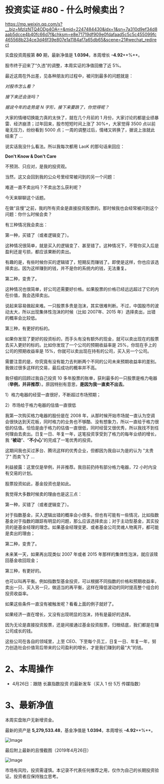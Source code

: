 # 投资实证 #80 - 什么时候卖出？

https://mp.weixin.qq.com/s?__biz=MzIzNTQ4ODg4OA==&mid=2247484430&idx=1&sn=7a310d9ef34d8aab5dcce4b40fc66d7f&chksm=e8e71719df909e0fdafaad5c5c5c455099fc465568b234ce3d46f39e807e1a1184af7a65db65&scene=21#wechat_redirect



实盘投资周报第 **80** 期，最新净值是 **1.0394**，本周增长 **-4.92****%**。

股市终于迎来了“久违”的调整，本周实证的净值回撤了近 5%。

最近这周在外出差，见各种朋友的过程中，被问到最多的问题就是：

*对股市怎么看？*

*接下来还会涨吗？*

*据说今年的走势是 N 字形，接下来要跌了，你觉得呢？*

大家的情绪切换能力真的太快了，就在几个月前的 1 月份，大家讨论的都是业绩暴雷、经济崩溃；过年回来，股市短短时间上涨了 30%+，大家觉得 3500 点以前毫无压力，纷纷看到 5000 点；一周的调整过后，情绪又转换了，据说上涨就此结束了 ...

说实话我没什么看法。所以我每次都用 LaoK 的那句话来回应：

**Don't Know & Don't Care** 

不预测、只应对，是我的投资观。

当然，这又会回到我的公众号里经常被问到的另一个问题：

难道一直不卖出吗？不卖出怎么获利呢？

今天来聊聊这个话题。

在做“且慢”之前，我的所有资金是直接投资股票的。那时候我也会经常被问到这个问题：你什么时候会卖？

有三种情况我会卖出：

第一种，买错了（或者逻辑变了）。

这种情况很简单，就是买入的逻辑变了、甚至错了。这种情况下，不管你买入后是盈利还是亏损，都应该果断的卖出。

有趣的是，有些时候你买的逻辑错了，短期反而赚钱了。即使是这样，你也应该选择卖出。因为这样赚到的钱，并不是你的系统内的钱，无法重复。

第二种，变贵了。

这种情况也很简单，好公司还需要好价格。如果股票的价格已经远远超过了它的内在价值，我会选择卖出。

说起来容易做起来难。一只股票多贵是泡沫，其实很难判断。不过，中国股市的波动太大，所以出现集体性泡沫的时候（比如 2007年、2015 年）选择卖出，出错的概率会比较低。

第三种，有更好的标的。

如果你发现了更好的投资标的，而手头有没有额外的现金，就可以卖出现在的股票去买入更好的标的。比如你发现了一个公司的预期收益率是 25%，你现在手上的公司的预期收益率是 15%，你就可以卖出现在持有的公司，买入另一个公司。

需要注意的是，你究竟有没有能力去判断两个不同的公司未来预期收益率的差别。我做过很多这样的交易，最后成功的概率并不高。

我仔细的回顾过我自己投资 10 多年股票的账单，获利最多的一只股票是格力电器（**举例，并非推荐**）。原因特别有意思，**是因为我一直卖不出去**。

1）格力电器的经营一直很好，不断超过市场预期；

2）市场给于格力电器的估值一直很低

我第一次购买格力电器的股份是在 2008 年，从那时候开始市场就一直认为空调会很快达到天花板，同时格力的业务也不够酷、没有想象力，所以一直给于格力很低的估值。恰恰是由于格力的估值一直很低，同时经营又很优秀，所以我找不到任何理由去卖出。日复一日、年复一年，这笔投资享受到了格力的每年业绩的增长，我 “**被动**”、“**不小心**”的完成了一笔优秀的投资。

这期间我也买过茅台、腾讯这样的优秀企业，但都因为我自以为是的认为 "太贵了" 而卖飞了 ...

利益披露：这里仅是举例，并非推荐。我目前扔持有部分格力电器，72 小时内没有交易的计划。

股票投资如此，基金投资也是如此。

我觉得大多数时候卖的理由也是这三点：

第一种，买错了（或者逻辑变了）。

对于指数基金，买入逻辑出错的概率会小很多。但也有可能有一些情况，比如指数基金对于指数的跟踪有明显的问题，那么应该选择卖出；对于主动型基金，其实投资的是基金经理的理念。如果基金经理变更、或者基金公司灵魂人物离开，都可能是卖出的理由；

第二种，变贵了。

未来某一天，如果再出现类似 2007 年或者 2015 年那样的集体性泡沫，就应该赎回基金收回现金；

第三种，有更好的。

也可以叫再平衡。例如指数型基金投资，可以根据不同指数的价格和预期收益率，卖出一只、买入另一只，做适当的再平衡，这样在降低波动的同时提高整个组合的投资收益率。

如果这些条件一直没有被触发呢？看看上面的例子就好了。

如果经济一直在增长，又没有出现明显的泡沫，持有是最好的选择。

因为无论是直接投资股票，还是间接通过基金投资股票，归根结底，我们都是在赚公司成长的钱。

这些公司在各自的领域里，上至 CEO、下至每个员工，日复一日、年复一年，努力创造社会价值背后带来的公司盈利的增长，才是我们赚到的最“大”的钱。

# 2、本周操作 

- 4月26日：跟随 长赢指数投资 的最新发车（买入 1 份 5万 传媒指数）

# 3、最新净值

本周实盘账户无新增资金。

最新的资产是 **5,279,533.48**，基金净值是 **1.0394**，本周增长 **-4.92****%**。

![Image](https://mmbiz.qpic.cn/mmbiz_png/ChSrLwrHUhwicrLWf08xpuWcoOuKPnRp6zicfXkT3y4dvmfV8ehuafpjFuDXOCVn0gzwJyEKWmvVgLb039iaib1VqA/640?wx_fmt=png&tp=webp&wxfrom=5&wx_lazy=1&wx_co=1)

最后附上最新的且慢截图（2019年4月26日）

![Image](https://mmbiz.qpic.cn/mmbiz_png/ChSrLwrHUhwicrLWf08xpuWcoOuKPnRp6XV490DBvGRPefnXdcXBYjIjBp880fibicYOGWvIW5Y8903Jo7TDfbl9w/640?wx_fmt=png&tp=webp&wxfrom=5&wx_lazy=1&wx_co=1)

市场有风险，投资需谨慎。本记录不代表任何推荐之用，仅作为自己的长期投资验证。投资者应保持独立思考。